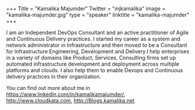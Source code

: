 +++
Title = "Kamalika Majumder"
Twitter = "mjkamalika"
image = "kamalika-majumder.jpg"
type = "speaker"
linktitle = "kamalika-majumder"
+++

I am an Independent DevOps Consultant and an active practitioner of Agile and Continuous Delivery practices. I started my career as a system and network administrator in Infrastructure and then moved to be a Consultant for Infrastructure Engineering, Development and Delivery.I help enterprises in a variety of domains like Product, Services, Consulting firms set up automated infrastructure development and deployment across multiple platforms and clouds. I also help them to enable Devops and Continuous delivery practices in their organization.

You can find out more about me in https://www.linkedin.com/in/kamalikamajumder/, http://www.cloudkata.com, http://Blogs.kamalika.net
